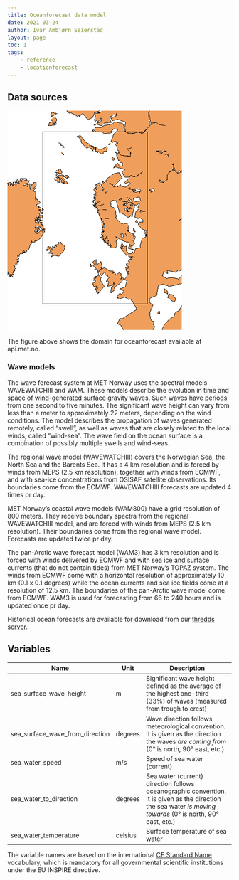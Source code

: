 ```yaml
---
title: Oceanforecast data model
date: 2021-03-24
author: Ivar Ambjørn Seierstad
layout: page
toc: 1
tags:
    - reference
    - locationforecast
---
```


## Data sources

![Oceanforecast region](../assets/oceanforecast_area.png)

The figure above shows the domain for oceanforecast available at api.met.no.

### Wave models

The wave forecast system at MET Norway uses the spectral models WAVEWATCHIII and WAM. These models describe the evolution in time and space of wind-generated surface gravity waves. Such waves have periods from one second to five minutes. The significant wave height can vary from less than a meter to approximately 22 meters, depending on the wind conditions. The model describes the propagation of waves generated remotely, called “swell”, as well as waves that are closely related to the local winds, called “wind-sea”. The wave field on the ocean surface is a combination of possibly multiple swells and wind-seas.

The regional wave model (WAVEWATCHIII) covers the Norwegian Sea, the North Sea and the Barents Sea. It has a 4 km resolution and is forced by winds from MEPS (2.5 km resolution), together with winds from ECMWF, and with sea-ice concentrations from OSISAF satellite observations. Its boundaries come from the ECMWF. WAVEWATCHIII forecasts are updated 4 times pr day.

MET Norway’s coastal wave models (WAM800) have a grid resolution of 800 meters. They receive boundary spectra from the regional WAVEWATCHIII model, and are forced with winds from MEPS (2.5 km resolution). Their boundaries come from the regional wave model. Forecasts are updated twice pr day.

The pan-Arctic wave forecast model (WAM3) has 3 km resolution and is forced with winds delivered by ECMWF and with sea ice and surface currents (that do not contain tides) from MET Norway’s TOPAZ system. The winds from ECMWF come with a horizontal resolution of approximately 10 km (0.1 x 0.1 degrees) while the ocean currents and sea ice fields come at a resolution of 12.5 km. The boundaries of the pan-Arctic wave model come from ECMWF. WAM3 is used for forecasting from 66 to 240 hours and is updated once pr day.

Historical ocean forecasts are available for download from our [thredds
server](https://thredds.met.no/thredds/fou-hi/fou-hi.html).


## Variables

| Name                            | Unit    | Description                                                                                                                                                  |
|---------------------------------|---------|--------------------------------------------------------------------------------------------------------------------------------------------------------------|
| sea_surface_wave_height         | m       | Significant wave height defined as the average of the highest one-third (33%) of waves (measured from trough to crest)                                       |
| sea_surface_wave_from_direction | degrees | Wave direction follows meteorological convention. It is given as the direction the waves *are coming from* (0° is north, 90° east, etc.)                     |
| sea_water_speed                 | m/s     | Speed of sea water (current)                                                                                                                                 |
| sea_water_to_direction          | degrees | Sea water (current) direction follows oceanographic convention. It is given as the direction the sea water *is moving towards* (0° is north, 90° east, etc.) |
| sea_water_temperature           | celsius | Surface temperature of sea water                                                                                                                             |


The variable names are based on the international [CF Standard
Name](https://cfconventions.org/Data/cf-standard-names/29/build/cf-standard-name-table.html)
vocabulary, which is mandatory for all governmental scientific institutions
under the EU INSPIRE directive.
